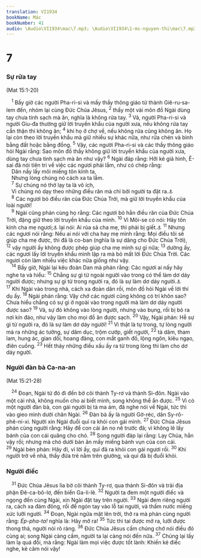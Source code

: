 ```yaml
---
translation: VI1934
bookName: Mác 
bookNumber: 41
audio: \Audio\VI1934\mac\7.mp3; \Audio\VI1934\1-ms-nguyen-thi\mac\7.mp3; \Audio\VI1934\2-ms-david-dong\mac\7.mp3
---
```


<div class="title"><h1>7</h1><h3>Sự rửa tay</h3><p>(Mat 15:1-20)</p></div>
<span class="verse mac_7_1"> <sup>1</sup> Bấy giờ các người Pha-ri-si và mấy thầy thông giáo từ thành Giê-ru-sa-lem đến, nhóm lại cùng Đức Chúa Jêsus, </span>
<span class="verse mac_7_2"><sup>2</sup> thấy một vài môn đồ Ngài dùng tay chưa tinh sạch mà ăn, nghĩa là không rửa tay. </span>
<span class="verse mac_7_3"><sup>3</sup> Vả, người Pha-ri-si và người Giu-đa thường giữ lời truyền khẩu của người xưa, nếu không rửa tay cẩn thận thì không ăn; </span>
<span class="verse mac_7_4"><sup>4</sup> khi họ ở chợ về, nếu không rửa cũng không ăn. Họ lại còn theo lời truyền khẩu mà giữ nhiều sự khác nữa, như rửa chén và bình bằng đất hoặc bằng đồng. </span>
<span class="verse mac_7_5"><sup>5</sup> Vậy, các người Pha-ri-si và các thầy thông giáo hỏi Ngài rằng: Sao môn đồ thầy không giữ lời truyền khẩu của người xưa, dùng tay chưa tinh sạch mà ăn như vậy? </span>
<span class="verse mac_7_6"><sup>6</sup> Ngài đáp rằng: Hỡi kẻ giả hình, Ê-sai đã nói tiên tri về việc các ngươi phải lắm, như có chép rằng: <br/> Dân nầy lấy môi miếng tôn kính ta, <br/> Nhưng lòng chúng nó cách xa ta lắm. <br/></span>
<span class="verse mac_7_7"> <sup>7</sup> Sự chúng nó thờ lạy ta là vô ích, <br/> Vì chúng nó dạy theo những điều răn mà chỉ bởi người ta đặt ra.<a data-toggle="tooltip" data-placement="bottom" title="Es 29:13">⚓</a><br/></span>
<span class="verse mac_7_8"> <sup>8</sup> Các ngươi bỏ điều răn của Đức Chúa Trời, mà giữ lời truyền khẩu của loài người! <br/></span>
<span class="verse mac_7_9"> <sup>9</sup> Ngài cũng phán cùng họ rằng: Các ngươi bỏ hẳn điều răn của Đức Chúa Trời, đặng giữ theo lời truyền khẩu của mình. </span>
<span class="verse mac_7_10"><sup>10</sup> Vì Môi-se có nói: Hãy tôn kính cha mẹ ngươi;<a data-toggle="tooltip" data-placement="bottom" title="Xu 20:12; Phu 5:16">⚓</a> lại nói: Ai rủa sả cha mẹ, thì phải bị giết.<a data-toggle="tooltip" data-placement="bottom" title=" Xu 21:17; Le 20:9">⚓</a></span>
<span class="verse mac_7_11"><sup>11</sup> Nhưng các ngươi nói rằng: Nếu ai nói với cha hay mẹ mình rằng: Mọi điều tôi sẽ giúp cha mẹ được, thì đã là co-ban (nghĩa là sự dâng cho Đức Chúa Trời), </span>
<span class="verse mac_7_12"><sup>12</sup> vậy người ấy không được phép giúp cha mẹ mình sự gì nữa; </span>
<span class="verse mac_7_13"><sup>13</sup> dường ấy, các ngươi lấy lời truyền khẩu mình lập ra mà bỏ mất lời Đức Chúa Trời. Các ngươi còn làm nhiều việc khác nữa giống như vậy. <br/></span>
<span class="verse mac_7_14"> <sup>14</sup> Bấy giờ, Ngài lại kêu đoàn Dan mà phán rằng: Các ngươi ai nấy hãy nghe ta và hiểu: </span>
<span class="verse mac_7_15"><sup>15</sup> Chẳng sự gì từ ngoài người vào trong có thể làm dơ dáy người được; nhưng sự gì từ trong người ra, đó là sự làm dơ dáy người.<a data-toggle="tooltip" data-placement="bottom" title="Câu 16: Nếu ai có tai mà nghe, hãy nghe! Câu nầy không có trong các bản cũ nhứt">⚓</a></span>
<span class="verse mac_7_17"><sup>17</sup> Khi Ngài vào trong nhà, cách xa đoàn dân rồi, môn đồ hỏi Ngài về lời thí dụ ấy. </span>
<span class="verse mac_7_18"><sup>18</sup> Ngài phán rằng: Vậy chớ các ngươi cũng không có trí khôn sao? Chưa hiểu chẳng có sự gì ở ngoài vào trong người mà làm dơ dáy người được sao? </span>
<span class="verse mac_7_19"><sup>19</sup> Vả, sự đó không vào lòng người, nhưng vào bụng, rồi bị bỏ ra nơi kín đáo, như vậy làm cho mọi đồ ăn được sạch. </span>
<span class="verse mac_7_20"><sup>20</sup> Vậy, Ngài phán: Hễ sự gì từ người ra, đó là sự làm dơ dáy người! </span>
<span class="verse mac_7_21"><sup>21</sup> Vì thật là tự trong, tự lòng người mà ra những ác tưởng, sự dâm dục, trộm cướp, giết người, </span>
<span class="verse mac_7_22"><sup>22</sup> tà dâm, tham lam, hung ác, gian dối, hoang đàng, con mắt ganh đố, lộng ngôn, kiêu ngạo, điên cuồng. </span>
<span class="verse mac_7_23"><sup>23</sup> Hết thảy những điều xấu ấy ra từ trong lòng thì làm cho dơ dáy người. <br/></span>
<div class="title"><h3>Người đàn bà Ca-na-an</h3><p>(Mat 15:21-28)</p></div>
<span class="verse mac_7_24"> <sup>24</sup> Đoạn, Ngài từ đó đi đến bờ cõi thành Ty-rơ và thành Si-đôn. Ngài vào một cái nhà, không muốn cho ai biết mình, song không thể ẩn được. </span>
<span class="verse mac_7_25"><sup>25</sup> Vì có một người đàn bà, con gái người bị tà ma ám, đã nghe nói về Ngài, tức thì vào gieo mình dưới chân Ngài. </span>
<span class="verse mac_7_26"><sup>26</sup> Đàn bà ấy là người Gờ-réc, dân Sy-rô-phê-ni-xi. Người xin Ngài đuổi quỉ ra khỏi con gái mình. </span>
<span class="verse mac_7_27"><sup>27</sup> Đức Chúa Jêsus phán cùng người rằng: Hãy để con cái ăn no nê trước đã; vì không lẽ lấy bánh của con cái quăng cho chó. </span>
<span class="verse mac_7_28"><sup>28</sup> Song người đáp lại rằng: Lạy Chúa, hẳn vậy rồi; nhưng mà chó dưới bàn ăn mấy miếng bánh vụn của con cái. </span>
<span class="verse mac_7_29"><sup>29</sup> Ngài bèn phán: Hãy đi, vì lời ấy, quỉ đã ra khỏi con gái ngươi rồi. </span>
<span class="verse mac_7_30"><sup>30</sup> Khi người trở về nhà, thấy đứa trẻ nằm trên giường, và quỉ đã bị đuổi khỏi. <br/></span>
<div class="title"><h3>Người điếc</h3></div>
<span class="verse mac_7_31"> <sup>31</sup> Đức Chúa Jêsus lìa bờ cõi thành Ty-rơ, qua thành Si-đôn và trải địa phận Đê-ca-bô-lơ, đến biển Ga-li-lê. </span>
<span class="verse mac_7_32"><sup>32</sup> Người ta đem một người điếc và ngọng đến cùng Ngài, xin Ngài đặt tay trên người. </span>
<span class="verse mac_7_33"><sup>33</sup> Ngài đem riêng người ra, cách xa đám đông, rồi để ngón tay vào lỗ tai người, và thấm nước miếng xức lưỡi người. </span>
<span class="verse mac_7_34"><sup>34</sup> Đoạn, Ngài ngửa mặt lên trời, thở ra mà phán cùng người rằng: <i>Ép-pha-ta!</i> nghĩa là: Hãy mở ra! </span>
<span class="verse mac_7_35"><sup>35</sup> Tức thì tai được mở ra, lưỡi được thong thả, người nói rõ ràng. </span>
<span class="verse mac_7_36"><sup>36</sup> Đức Chúa Jêsus cấm chúng chớ nói điều đó cùng ai; song Ngài càng cấm, người ta lại càng nói đến nữa. </span>
<span class="verse mac_7_37"><sup>37</sup> Chúng lại lấy làm lạ quá đỗi, mà rằng: Ngài làm mọi việc được tốt lành: Khiến kẻ điếc nghe, kẻ câm nói vậy! <br/></span>
